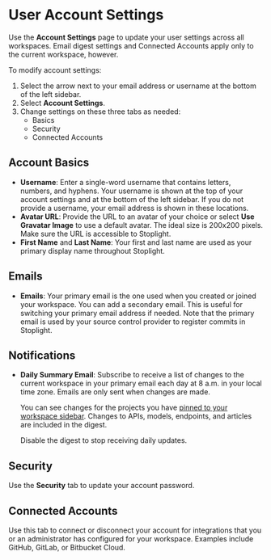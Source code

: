 # User Account Settings

Use the **Account Settings** page to update your user settings across all workspaces. Email digest settings and Connected Accounts apply only to the current workspace, however. 

To modify account settings:

1. Select the arrow next to your email address or username at the bottom of the left sidebar.
2. Select **Account Settings**.
3. Change settings on these three tabs as needed:
   - Basics
   - Security
   - Connected Accounts

## Account Basics

- **Username**: Enter a single-word username that contains letters, numbers, and hyphens. Your username is shown at the top of your account settings and at the bottom of the left sidebar. If you do not provide a username, your email address is shown in these locations.
- **Avatar URL**: Provide the URL to an avatar of your choice or select **Use Gravatar Image** to use a default avatar. The ideal size is 200x200 pixels. Make sure the URL is accessible to Stoplight.
- **First Name** and **Last Name**: Your first and last name are used as your primary display name throughout Stoplight. 

## Emails
- **Emails**: Your primary email is the one used when you created or joined your workspace. You can add a secondary email. This is useful for switching your primary email address if needed. Note that the primary email is used by your source control provider to register commits in Stoplight. 

## Notifications
- **Daily Summary Email**: Subscribe to receive a list of changes to the current workspace in your primary email each day at 8 a.m. in your local time zone. Emails are only sent when changes are made. 

  You can see changes for the projects you have [pinned to your workspace sidebar](../4.-documentation/Sidebar/a.workspace-sidebar.md). Changes to APIs, models, endpoints, and articles are included in the digest.

  Disable the digest to stop receiving daily updates.

## Security

Use the **Security** tab to update your account password.

## Connected Accounts

Use this tab to connect or disconnect your account for integrations that you or an administrator has configured for your workspace. Examples include GitHub, GitLab, or Bitbucket Cloud.






